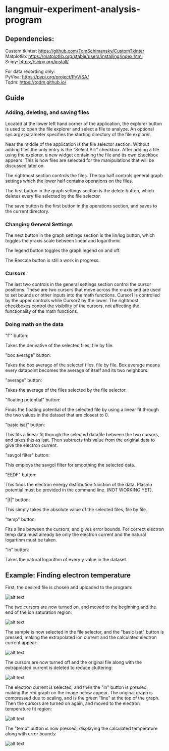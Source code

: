 # langmuir-experiment-analysis-program

## Dependencies:

Custom tkinter: https://github.com/TomSchimansky/CustomTkinter  
Matplotlib: https://matplotlib.org/stable/users/installing/index.html  
Scipy: https://scipy.org/install/  

For data recording only:  
PyVisa: https://pypi.org/project/PyVISA/  
Tqdm: https://tqdm.github.io/  

## Guide

### Adding, deleting, and saving files

Located at the lower left hand corner of the application, the explorer button is used to open the file explorer and select a file to analyze. An optional sys.argv parameter specifies the starting directory of the file explorer.

Near the middle of the application is the file selector section. Without adding files the only entry is the "Select All:" checkbox. After adding a file using the explorer, a new widget containing the file and its own checkbox appears. This is how files are selected for the manipulations that will be discussed later on.

The rightmost section controls the files. The top half controls general graph settings which the lower half contains operations on the files.

The first button in the graph settings section is the delete button, which deletes every file selected by the file selector.

The save button is the first button in the operations section, and saves to the current directory.


### Changing General Settings

The next button in the graph settings section is the lin/log button, which toggles the y-axis scale between linear and logarithmic.

The legend button toggles the graph legend on and off.

The Rescale button is still a work in progress.


### Cursors

The last two controls in the general settings section control the cursor positions. These are two cursors that move across the x-axis and are used to set bounds or other inputs into the math functions. Cursor1 is controlled by the upper controls while Cursor2 by the lower. The rightmost checkboxes control the visibility of the cursors, not affecting the functionality of the math functions.


### Doing math on the data

"f'" button:

Takes the derivative of the selected files, file by file.

"box average" button:

Takes the box average of the selectef files, file by file.
Box average means every datapoint becomes the average of itself and its two neighbors.

"average" button:
 
Takes the average of the files selected by the file selector.

"floating potential" button:

Finds the floating potential of the selected file by using a linear fit through the two values in the dataset that are closest to 0.

"basic isat" button:

This fits a linear fit through the selected datafile between the two cursors, and takes this as isat. Then subtracts this value from the original data to give the electron current.

"savgol filter" button:

This employs the savgol filter for smoothing the selected data.

"EEDF" button:

This finds the electron energy distribution function of the data. Plasma potential must be provided in the command line. (NOT WORKING YET).

"|f|" button:

This simply takes the absolute value of the selected files, file by file.

"temp" button:

Fits a line between the cursors, and gives error bounds. For correct electron temp data must already be only the electron current and the natural logartihm must be taken.

"ln" button:

Takes the natural logarithm of every y value in the dataset.


## Example: Finding electron temperature

First, the desired file is chosen and uploaded to the program:

![alt text](https://github.com/Theallpro1/langmuir-experiment-analysis-program/blob/main/ExampleImages/first_step.png)

The two cursors are now turned on, and moved to the beginning and the end of the ion saturation region:

![alt text](https://github.com/Theallpro1/langmuir-experiment-analysis-program/blob/main/ExampleImages/second_step.png)

The sample is now selected in the file selector, and the "basic isat" button is pressed, making the extrapolated ion current and the calculated electron current appear:

![alt text](https://github.com/Theallpro1/langmuir-experiment-analysis-program/blob/main/ExampleImages/third_step.png)

The cursors are now turned off and the original file along with the extrapolated current is deleted to reduce cluttering:

![alt text](https://github.com/Theallpro1/langmuir-experiment-analysis-program/blob/main/ExampleImages/fourth_step.png)

The electron current is selected, and then the "ln" button is pressed, making the red graph on the image below appear. The original graph is compressed due to scaling, and is the green "line" at the top of the graph. Then the cursors are turned on again, and moved to the electron temperature fit region:

![alt text](https://github.com/Theallpro1/langmuir-experiment-analysis-program/blob/main/ExampleImages/fifth_step.png)

The "temp" button is now pressed, displaying the calculated temperature along with error bounds:

![alt text](https://github.com/Theallpro1/langmuir-experiment-analysis-program/blob/main/ExampleImages/sixth_step.png)
